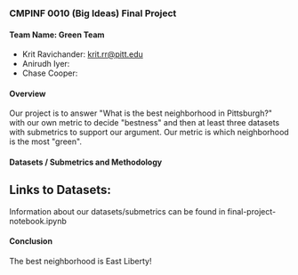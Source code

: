 ### CMPINF 0010 (Big Ideas) Final Project


#### Team Name: Green Team
- Krit Ravichander: krit.rr@pitt.edu
- Anirudh Iyer:
- Chase Cooper:

#### Overview
Our project is to answer "What is the best neighborhood in Pittsburgh?" with our own metric to decide "bestness" and then at least three datasets with submetrics to support our argument. Our metric is which neighborhood is the most "green".

#### Datasets / Submetrics and Methodology
Links to Datasets:
- 

Information about our datasets/submetrics can be found in final-project-notebook.ipynb

#### Conclusion
The best neighborhood is East Liberty!
